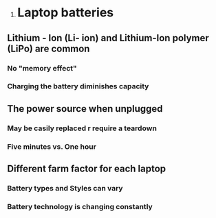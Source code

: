 1. # Laptop batteries
   
## Lithium - Ion (Li- ion) and Lithium-Ion polymer (LiPo) are common
### No "memory effect"
### Charging the battery diminishes capacity

## The power source when unplugged
### May be casily replaced r require a teardown
### Five minutes vs. One hour
## Different farm factor for each laptop
### Battery types and Styles can vary
### Battery technology is changing constantly